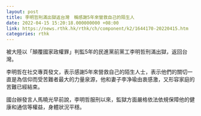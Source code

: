 ```yaml
---
layout: post
title: 李明哲刑滿出獄返台灣　稱感謝5年來營救自己的陌生人
date: 2022-04-15 15:20:18.000000000 +08:00
link: https://news.rthk.hk/rthk/ch/component/k2/1644170-20220415.htm
categories: rthk
---
```


被大陸以「顛覆國家政權罪」判監5年的民進黨前黨工李明哲刑滿出獄，返回台灣。

李明哲在社交專頁發文，表示感謝5年來營救自己的陌生人士，表示他們的關切一直是為信仰而受苦難者最大的力量泉源，他和妻子李净瑜由衷感激，又形容家庭的苦難已經結束。

國台辦發言人馬曉光早前說，李明哲服刑以來，監獄方面嚴格依法依規保障他的健康和通信等權益，身體狀況平穩。
